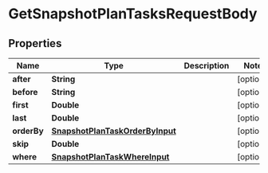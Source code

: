 

# GetSnapshotPlanTasksRequestBody


## Properties

Name | Type | Description | Notes
------------ | ------------- | ------------- | -------------
**after** | **String** |  |  [optional]
**before** | **String** |  |  [optional]
**first** | **Double** |  |  [optional]
**last** | **Double** |  |  [optional]
**orderBy** | [**SnapshotPlanTaskOrderByInput**](SnapshotPlanTaskOrderByInput.md) |  |  [optional]
**skip** | **Double** |  |  [optional]
**where** | [**SnapshotPlanTaskWhereInput**](SnapshotPlanTaskWhereInput.md) |  |  [optional]



